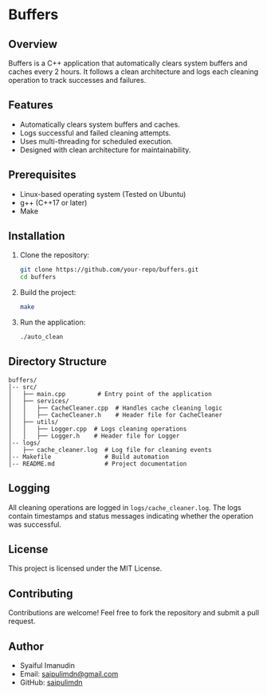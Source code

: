 # Buffers

## Overview

Buffers is a C++ application that automatically clears system buffers and caches every 2 hours. It follows a clean architecture and logs each cleaning operation to track successes and failures.

## Features

- Automatically clears system buffers and caches.
- Logs successful and failed cleaning attempts.
- Uses multi-threading for scheduled execution.
- Designed with clean architecture for maintainability.

## Prerequisites

- Linux-based operating system (Tested on Ubuntu)
- g++ (C++17 or later)
- Make

## Installation

1. Clone the repository:

   ```sh
   git clone https://github.com/your-repo/buffers.git
   cd buffers
   ```

2. Build the project:

   ```sh
   make
   ```

3. Run the application:
   ```sh
   ./auto_clean
   ```

## Directory Structure

```
buffers/
│-- src/
│   ├── main.cpp         # Entry point of the application
│   ├── services/
│   │   ├── CacheCleaner.cpp  # Handles cache cleaning logic
│   │   ├── CacheCleaner.h    # Header file for CacheCleaner
│   ├── utils/
│   │   ├── Logger.cpp  # Logs cleaning operations
│   │   ├── Logger.h    # Header file for Logger
│-- logs/
│   ├── cache_cleaner.log  # Log file for cleaning events
│-- Makefile               # Build automation
│-- README.md              # Project documentation
```

## Logging

All cleaning operations are logged in `logs/cache_cleaner.log`. The logs contain timestamps and status messages indicating whether the operation was successful.

## License

This project is licensed under the MIT License.

## Contributing

Contributions are welcome! Feel free to fork the repository and submit a pull request.

## Author

- Syaiful Imanudin
- Email: saipulimdn@gmail.com
- GitHub: [saipulimdn](https://github.com/saipulimdn)
